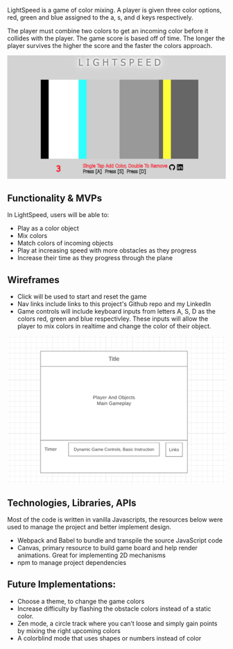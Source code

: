 LightSpeed is a game of color mixing. A player is given three color options, red, green and blue assigned to the a, s, and d keys respectively. 

The player must combine two colors to get an incoming color before it collides with the player. The game score is based off of time. The longer the player survives the higher the score and the faster the colors approach.


![Gameplay](readme-imgs/LSGameplay.png)


Functionality & MVPs
------

In LightSpeed, users will be able to:
     
 * Play as a color object
 * Mix colors
 * Match colors of incoming objects
 * Play at increasing speed with more obstacles as they progress
* Increase their time as they progress through the plane


Wireframes
------

* Click will be used to start and reset the game
* Nav links include links to this project's Github repo and my LinkedIn 
* Game controls will include keyboard inputs from letters A, S, D as the colors red, green and blue respectivley. These inputs will allow the player to mix colors in realtime and change the color of their object.


![wireframe](readme-imgs/LSWireFrame.png)


Technologies, Libraries, APIs
------
Most of the code is written in vanilla Javascripts, the resources below were used to manage the project and better implement design.

* Webpack and Babel to bundle and transpile the source JavaScript code
* Canvas, primary resource to build game board and help render animations. Great for implementing 2D mechanisms
* npm to manage project dependencies


Future Implementations:
----

* Choose a theme, to change the game colors
* Increase difficulty by flashing the obstacle colors instead of a static color.
* Zen mode, a circle track where you can’t loose and simply gain points by mixing
the right upcoming colors
* A colorblind mode that uses shapes or numbers instead of color
